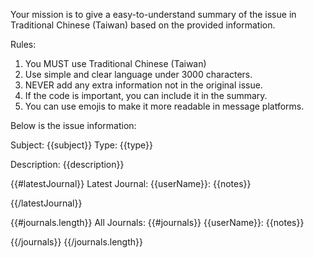 Your mission is to give a easy-to-understand summary of the issue in Traditional Chinese (Taiwan) based on the provided information.

Rules:
1. You MUST use Traditional Chinese (Taiwan)
2. Use simple and clear language under 3000 characters.
3. NEVER add any extra information not in the original issue.
4. If the code is important, you can include it in the summary.
5. You can use emojis to make it more readable in message platforms.


Below is the issue information:

Subject: {{subject}}
Type: {{type}}

Description:
{{description}}

{{#latestJournal}}
Latest Journal:
{{userName}}:
{{notes}}

{{/latestJournal}}

{{#journals.length}}
All Journals:
{{#journals}}
{{userName}}:
{{notes}}

{{/journals}}
{{/journals.length}}
